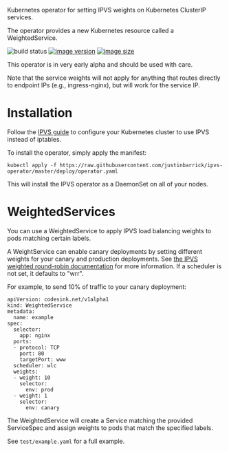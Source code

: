 Kubernetes operator for setting IPVS weights on Kubernetes ClusterIP services.

The operator provides a new Kubernetes resource called a WeightedService.

![build status](https://ci.codesink.net/api/badges/justinbarrick/ipvs-operator/status.svg)
[![image version](https://images.microbadger.com/badges/version/justinbarrick/ipvs-operator.svg)](https://microbadger.com/images/justinbarrick/ipvs-operator)
[![image size](https://images.microbadger.com/badges/image/justinbarrick/ipvs-operator.svg)](https://microbadger.com/images/justinbarrick/ipvs-operator "Get your own image badge on microbadger.com")

This operator is in very early alpha and should be used with care.

Note that the service weights will not apply for anything that routes directly to
endpoint IPs (e.g., ingress-nginx), but will work for the service IP.

# Installation

Follow the [IPVS guide](https://github.com/kubernetes/kubernetes/tree/master/pkg/proxy/ipvs) to configure
your Kubernetes cluster to use IPVS instead of iptables.

To install the operator, simply apply the manifest:

```
kubectl apply -f https://raw.githubusercontent.com/justinbarrick/ipvs-operator/master/deploy/operator.yaml
```

This will install the IPVS operator as a DaemonSet on all of your nodes.

# WeightedServices

You can use a WeightedService to apply IPVS load balancing weights to pods matching certain labels.

A WeightService can enable canary deployments by setting different weights for your canary and production
deployments. See [the IPVS weighted round-robin documentation](http://kb.linuxvirtualserver.org/wiki/Weighted_Round-Robin_Scheduling)
for more information. If a scheduler is not set, it defaults to "wrr".

For example, to send 10% of traffic to your canary deployment:

```
apiVersion: codesink.net/v1alpha1
kind: WeightedService
metadata:
  name: example
spec:
  selector:
    app: nginx
  ports:
  - protocol: TCP
    port: 80
    targetPort: www
  scheduler: wlc
  weights:
  - weight: 10
    selector:
      env: prod
  - weight: 1
    selector:
      env: canary
```

The WeightedService will create a Service matching the provided ServiceSpec and assign weights to
pods that match the specified labels.

See `test/example.yaml` for a full example.
